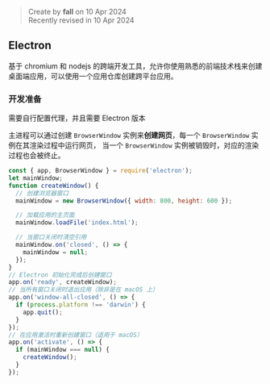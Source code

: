 > Create by **fall** on 10 Apr 2024<br/>
> Recently revised in 10 Apr 2024

## Electron

基于 chromium 和 nodejs 的跨端开发工具，允许你使用熟悉的前端技术栈来创建桌面端应用，可以使用一个应用仓库创建跨平台应用。

### 开发准备

需要自行配置代理，并且需要 Electron 版本

主进程可以通过创建 `BrowserWindow` 实例来**创建网页**，每一个 `BrowserWindow` 实例在其渲染过程中运行网页， 当一个 `BrowserWindow` 实例被销毁时，对应的渲染过程也会被终止。

```js
const { app, BrowserWindow } = require('electron');
let mainWindow;
function createWindow() {
  // 创建浏览器窗口
  mainWindow = new BrowserWindow({ width: 800, height: 600 });

  // 加载应用的主页面
  mainWindow.loadFile('index.html');

  // 当窗口关闭时清空引用
  mainWindow.on('closed', () => {
    mainWindow = null;
  });
}
// Electron 初始化完成后创建窗口
app.on('ready', createWindow);
// 当所有窗口关闭时退出应用（除非是在 macOS 上）
app.on('window-all-closed', () => {
  if (process.platform !== 'darwin') {
    app.quit();
  }
});
// 在应用激活时重新创建窗口（适用于 macOS）
app.on('activate', () => {
  if (mainWindow === null) {
    createWindow();
  }
});
```

